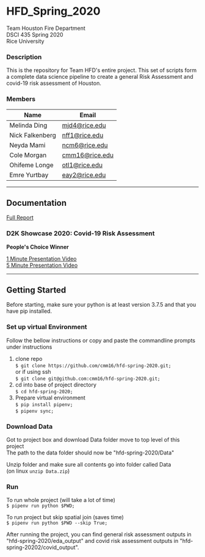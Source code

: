 # HFD_Spring_2020
Team Houston Fire Department \
DSCI 435 Spring 2020 \
Rice University 

### Description 
This is the repository for Team HFD's entire project. This set of scripts form a complete data science pipeline to create a general Risk Assessment and covid-19 risk assessment of Houston. 

### Members
| Name | Email |
| ----------- | ----------- |
| Melinda Ding | mjd4@rice.edu |
| Nick Falkenberg | nff1@rice.edu |
| Neyda Mami | ncm6@rice.edu |
| Cole Morgan | cmm16@rice.edu |
| Ohifeme Longe | otl1@rice.edu |
| Emre Yurtbay | eay2@rice.edu |

---
## Documentation 
[Full Report](https://drive.google.com/file/d/1lHDojuRc_ST6w6Wpj1SJOviPhoVKFqMl/view?usp=sharing)

### D2K Showcase 2020: Covid-19 Risk Assessment 
**People's Choice Winner**

[1 Minute Presentation Video](https://www.youtube.com/watch?v=amsAb2AAe24) \
[5 Minute Presentation Video](https://rice.app.box.com/s/qoxwjch1cir9ggsjkea5wj91gqmauir7)

---
## Getting Started 
Before starting, make sure your python is at least version 3.7.5 and that you have pip installed. 

### Set up virtual Environment
Follow the bellow instructions or copy and paste the commandline prompts under instructions
1. clone repo\
   `$ git clone https://github.com/cmm16/hfd-spring-2020.git;`\
  or if using ssh\
  `$ git clone git@github.com:cmm16/hfd-spring-2020.git;`
2. cd into base of project directory\
   `$ cd hfd-spring-2020;`
3. Prepare virtual environment\
  `$ pip install pipenv;`\
   `$ pipenv sync;`
   
### Download Data
Got to project box and download Data folder move to top level of this project\
The path to the data folder should now be "hfd-spring-2020/Data"

Unzip folder and make sure all contents go into folder called Data\
(on linux `unzip Data.zip`)

### Run
To run whole project (will take a lot of time)\
`$ pipenv run python $PWD;`

To run project but skip spatial join (saves time)\
`$ pipenv run python $PWD --skip True;`

After running the project, you can find general risk assessment outputs in "hfd-spring-2020/eda_output" and covid risk assessment outputs in "hfd-spring-20202/covid_output". 
